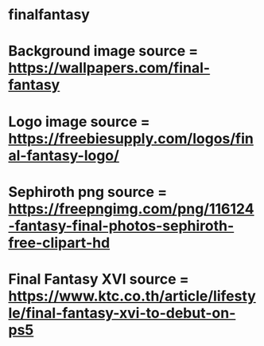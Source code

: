 # finalfantasy
#
#
# Background image source = https://wallpapers.com/final-fantasy
#
#
# Logo image source = https://freebiesupply.com/logos/final-fantasy-logo/

# Sephiroth png source = https://freepngimg.com/png/116124-fantasy-final-photos-sephiroth-free-clipart-hd

# Final Fantasy XVI source = https://www.ktc.co.th/article/lifestyle/final-fantasy-xvi-to-debut-on-ps5